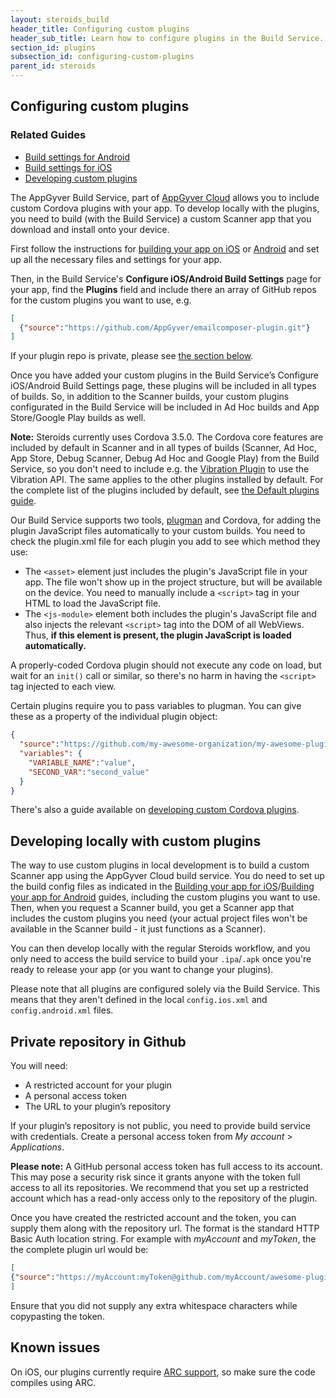 ```yaml
---
layout: steroids_build
header_title: Configuring custom plugins
header_sub_title: Learn how to configure plugins in the Build Service.
section_id: plugins
subsection_id: configuring-custom-plugins
parent_id: steroids
---
```

<section class="docs-section" id="configuring-custom-plugins">

# Configuring custom plugins

### Related Guides
* [Build settings for Android][android-build-config]
* [Build settings for iOS][ios-build-config]
* [Developing custom plugins][developing-custom-plugins]

The AppGyver Build Service, part of [AppGyver Cloud](http://cloud.appgyver.com) allows you to include custom Cordova plugins with your app. To develop locally with the plugins, you need to build (with the Build Service) a custom Scanner app that you download and install onto your device.

First follow the instructions for [building your app on iOS][ios-build-config] or [Android][android-build-config] and set up all the necessary files and settings for your app.

Then, in the Build Service's **Configure iOS/Android Build Settings** page for your app, find the **Plugins** field and include there an array of GitHub repos for the custom plugins you want to use, e.g.

```json
[
  {"source":"https://github.com/AppGyver/emailcomposer-plugin.git"}
]
```

If your plugin repo is private, please see [the section below](#private_repository_in_github).

Once you have added your custom plugins in the Build Service’s Configure iOS/Android Build Settings page, these plugins will be included in all types of builds. So, in addition to the Scanner builds, your custom plugins configurated in the Build Service will be included in Ad Hoc builds and App Store/Google Play builds as well.

**Note:** Steroids currently uses Cordova 3.5.0. The Cordova core features are included by default in Scanner and in all types of builds (Scanner, Ad Hoc, App Store, Debug Scanner, Debug Ad Hoc and Google Play) from the Build Service, so you don't need to include e.g. the [Vibration Plugin](https://github.com/apache/cordova-plugin-vibration) to use the Vibration API. The same applies to the other plugins installed by default. For the complete list of the plugins included by default, see [the Default plugins guide](https://academy.appgyver.com/categories/7-extending-with-plugins/contents/146-default-plugins).

Our Build Service supports two tools, [plugman](https://github.com/apache/cordova-plugman) and Cordova, for adding the plugin JavaScript files automatically to your custom builds. You need to check the plugin.xml file for each plugin you add to see which method they use:

* The `<asset>` element just includes the plugin's JavaScript file in your app. The file won't show up in the project structure, but will be available on the device. You need to manually include a `<script>` tag in your HTML to load the JavaScript file.
* The `<js-module>` element both includes the plugin's JavaScript file and also injects the relevant `<script>` tag into the DOM of all WebViews. Thus, **if this element is present, the plugin JavaScript is loaded automatically.**

A properly-coded Cordova plugin should not execute any code on load, but wait for an `init()` call or similar, so there's no harm in having the `<script>` tag injected to each view.

Certain plugins require you to pass variables to plugman. You can give these as a property of the individual plugin object:

```json
{
  "source":"https://github.com/my-awesome-organization/my-awesome-plugin.git",
  "variables": {
    "VARIABLE_NAME":"value",
    "SECOND_VAR":"second_value"
  }
}
```

There's also a guide available on [developing custom Cordova plugins][developing-custom-plugins].

## Developing locally with custom plugins

The way to use custom plugins in local development is to build a custom Scanner app using the AppGyver Cloud build service. You do need to set up the build config files as indicated in the [Building your app for iOS][ios-build-config]/[Building your app for Android][android-build-config] guides, including the custom plugins you want to use. Then, when you request a Scanner build, you get a Scanner app that includes the custom plugins you need (your actual project files won't be available in the Scanner build - it just functions as a Scanner).

You can then develop locally with the regular Steroids workflow, and you only need to access the build service to build your `.ipa`/`.apk` once you're ready to release your app (or you want to change your plugins).

Please note that all plugins are configured solely via the Build Service. This means that they aren't defined in the local `config.ios.xml` and `config.android.xml` files.

## <a id="private_repository_in_github"></a>Private repository in Github

You will need:

* A restricted account for your plugin
* A personal access token
* The URL to your plugin’s repository

If your plugin’s repository is not public, you need to provide build service with credentials.
Create a personal access token from *My account* > *Applications*.

**Please note:** A GitHub personal access token has full access to its account. This may pose a security risk since it grants anyone with the token full access to all its repositories. We recommend that you set up a restricted account which has a read-only access only to the repository of the plugin.

Once you have created the restricted account and the token, you can supply them along with the repository url. The format is the standard HTTP Basic Auth location string. For example with *myAccount* and *myToken*, the the complete plugin url would be:

```json
[
{"source":"https://myAccount:myToken@github.com/myAccount/awesome-plugin.git"}
]
```

Ensure that you did not supply any extra whitespace characters while copypasting the token.

## Known issues

On iOS, our plugins currently require [ARC support](https://developer.apple.com/library/ios/releasenotes/ObjectiveC/RN-TransitioningToARC/Introduction/Introduction.html), so make sure the code compiles using ARC.

[android-build-config]: /tooling/build-settings/build-settings-for-android
[ios-build-config]: /tooling/build-settings/build-settings-for-iOS
[developing-custom-plugins]: /tooling/plugins/developing-custom-plugins
[plugin-xml-spec]: http://cordova.apache.org/docs/en/3.5.0/plugin_ref_spec.md.html

</section>